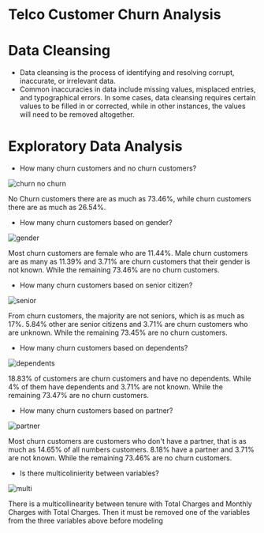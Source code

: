 # Telco Customer Churn Analysis
# Data Cleansing
- Data cleansing is the process of identifying and resolving corrupt, inaccurate, or irrelevant data. 
- Common inaccuracies in data include missing values, misplaced entries, and typographical errors. In some cases, data cleansing requires certain values to be filled in or corrected, while in other instances, the values will need to be removed altogether.

# Exploratory Data Analysis
- How many churn customers and no churn customers?

![churn no churn](https://user-images.githubusercontent.com/113869968/200099130-6e88407e-0e3a-4a90-9af0-bfe3fd6c3dbe.jpg)

No Churn customers there are as much as 73.46%, while churn customers there are as much as 26.54%.

- How many churn customers based on gender?

![gender](https://user-images.githubusercontent.com/113869968/200099132-34a88388-e541-4858-b52f-4706f669a99d.jpg)

Most churn customers are female who are 11.44%. Male churn customers are as many as 11.39% and 3.71% are churn customers that their gender is not known. While the remaining 73.46% are no churn customers.

- How many churn customers based on senior citizen?

![senior](https://user-images.githubusercontent.com/113869968/200099136-7e411cc1-e6f0-4ae9-b02b-c1cea244fddf.jpg)

From churn customers, the majority are not seniors, which is as much as 17%. 5.84% other are senior citizens and 3.71% are churn customers who are unknown. While the remaining 73.45% are no churn customers.

- How many churn customers based on dependents?

![dependents](https://user-images.githubusercontent.com/113869968/200099131-ed954e46-9081-434f-8928-fc152b935e4f.jpg)

18.83% of customers are churn customers and have no dependents. While 4% of them have dependents and 3.71% are not known. While the remaining 73.47% are no churn customers.

- How many churn customers based on partner?

![partner](https://user-images.githubusercontent.com/113869968/200099135-33538da0-a6cb-44b1-b02a-131b98192851.jpg)

Most churn customers are customers who don't have a partner, that is as much as 14.65% of all numbers customers. 8.18% have a partner and 3.71% are not known. While the remaining 73.46% are no churn customers.

- Is there multicolinierity between variables?

![multi](https://user-images.githubusercontent.com/113869968/200099134-be9d98f7-3e9b-4c5a-8134-3816faa3c2f7.jpg)

There is a multicollinearity between tenure with Total Charges and Monthly Charges with Total Charges. Then it must be removed one of the variables from the three variables above before modeling
